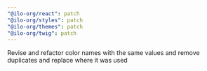 ```yaml
---
"@ilo-org/react": patch
"@ilo-org/styles": patch
"@ilo-org/themes": patch
"@ilo-org/twig": patch
---
```


Revise and refactor color names with the same values and remove duplicates and replace where it was used
